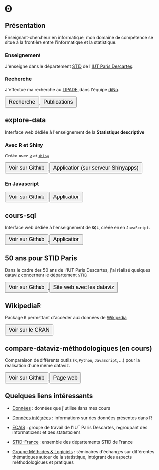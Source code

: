 <style>
  button {
    font-size: 1.25em;
    padding: 5px 10px;
  }
</style>

<script src="https://use.fontawesome.com/32d8325004.js"></script>
<script src="https://d3js.org/d3.v7.min.js"></script>
<script>
bouton = function(lien, info, icon, nouv = false) {
  var a = d3.create("a").attr("href", lien),
      b = a.append("button");
  if (nouv == true) a.attr("target", "_blank");
  b.append("i").attr("class", icon),
  b.append("span").html(info);
  return a.node();
}
</script>

<a href="https://github.com/fxjollois" target="_blank" alt="profil Github"><i class="fa fa-github fa-2x"></i></a>
<a href="http://fr.linkedin.com/in/fxjollois" target="_blank" alt="profil LinkedIn"><i class="fa fa-linkedin fa-2x"></i></a>
<a href="fxjollois#7460" target="_blank" alt="Discord"><i class="fa fa-discord fa-2x"></i></a>
<a href="https://observablehq.com/@fxjollois" target="_blank" alt="profil Observable"><svg role="img" viewBox="0 0 25 28" width="25" height="28" aria-label="Observable" fill="currentColor" class="near-black" style="width: 22px;"><path d="M12.5 22.6667C11.3458 22.6667 10.3458 22.4153 9.5 21.9127C8.65721 21.412 7.98339 20.7027 7.55521 19.8654C7.09997 18.9942 6.76672 18.0729 6.56354 17.1239C6.34796 16.0947 6.24294 15.0483 6.25 14C6.25 13.1699 6.30417 12.3764 6.41354 11.6176C6.52188 10.8598 6.72292 10.0894 7.01563 9.30748C7.30833 8.52555 7.68542 7.84763 8.14479 7.27274C8.62304 6.68378 9.24141 6.20438 9.95208 5.87163C10.6979 5.51244 11.5458 5.33333 12.5 5.33333C13.6542 5.33333 14.6542 5.58467 15.5 6.08733C16.3428 6.588 17.0166 7.29733 17.4448 8.13459C17.8969 8.99644 18.2271 9.9103 18.4365 10.8761C18.6448 11.841 18.75 12.883 18.75 14C18.75 14.8301 18.6958 15.6236 18.5865 16.3824C18.4699 17.1702 18.2639 17.9446 17.9719 18.6925C17.6698 19.4744 17.2948 20.1524 16.8427 20.7273C16.3906 21.3021 15.7927 21.7692 15.0479 22.1284C14.3031 22.4876 13.4542 22.6667 12.5 22.6667ZM14.7063 16.2945C15.304 15.6944 15.6365 14.864 15.625 14C15.625 13.1073 15.326 12.3425 14.7292 11.7055C14.1313 11.0685 13.3885 10.75 12.5 10.75C11.6115 10.75 10.8688 11.0685 10.2708 11.7055C9.68532 12.3123 9.36198 13.1405 9.375 14C9.375 14.8927 9.67396 15.6575 10.2708 16.2945C10.8688 16.9315 11.6115 17.25 12.5 17.25C13.3885 17.25 14.124 16.9315 14.7063 16.2945ZM12.5 27C19.4031 27 25 21.1792 25 14C25 6.82075 19.4031 1 12.5 1C5.59687 1 0 6.82075 0 14C0 21.1792 5.59687 27 12.5 27Z" fill="currentColor"></path></svg></a>
<a href="http://rpubs.com/fxjolloisUPD" target="_blank" alt="profil RPubs"><i class="fa fa-user-circle fa-2x"></i></a>
<a href="https://codepen.io/fxjollois/" target="_blank" alt="profil CodePen"><i class="fa fa-codepen fa-2x"></i></a>
<a href="https://plnkr.co/users/fxjollois" target="_blank" alt="profil Plnkr"><i class="fa fa-external-link fa-2x"></i></a>
<a href="https://plot.ly/~fxjollois#/" target="_blank" alt="profil Plotly"><i class="fa fa-external-link fa-2x"></i></a>

## Présentation

Enseignant-chercheur en informatique, mon domaine de compétence se situe à la frontière entre l'informatique et la statistique.

<p id="liens_pres"></p>
<script>
d3.select("#liens_pres").html("")
  .selectAll("bouton")
  .data([{ lien: "contact.html", info: " Contact", icon: "fa fa-user", nouv: false },
         { lien: "CV_Jollois.docx", info: " CV", icon: "fa fa-id-card", nouv: false },
         { lien: "talks/", info: " Talks", icon: "fa fa-desktop", nouv: true }])
  .enter()
      .append(d => bouton(d.lien, d.info, d.icon, d.nouv));
</script>

### Enseignement

J'enseigne dans le département [STID](http://www.stid-paris.fr/) de l'[IUT Paris Descartes](http://www.iut.parisdescartes.fr).

<p id="liens_cours"></p>
<script>
d3.select("#liens_cours").html("")
  .selectAll("button") 
  .data([2015, 2016, 2017, 2018, 2019, 2020, 2021].reverse()) 
  .enter() 
  .append(d => bouton("http://fxjollois.github.io/cours-" + d + "-" + (d+1), 
                      " Supports " + d + "-" + (d+1),
                     "fa fa-file", true));
</script>

### Recherche

J'effectue ma recherche au [LIPADE](http://www.lipade.fr), dans l'équipe [diNo](http://dino.mi.parisdescartes.fr/). 

<a href="recherche.html">
    <button>
        <i class="fa fa-institution"></i> Recherche
    </button>
</a>
<a href="publications.html">
    <button>
        <i class="fa fa-file-text"></i> Publications
    </button>
</a>


## explore-data

Interface web dédiée à l'enseignement de la **Statistique descriptive**

### Avec R et Shiny

Créée avec [`R`](http://www.r-project.org) et [`shiny`](http://shiny.rstudio.com).

<a href="https://github.com/fxjollois/explore-data-shiny" target="_blank">
    <button>
        <i class="fa fa-github"></i> Voir sur Github
    </button>
</a>
<a href="http://fxjollois.shinyapps.io/explore-data" target="_blank">
    <button>
        <i class="fa fa-desktop"></i> Application (sur serveur Shinyapps)
    </button>
</a>

### En Javascript

<a href="https://github.com/fxjollois/explore-data" target="_blank">
    <button>
        <i class="fa fa-github"></i> Voir sur Github
    </button>
</a>
<a href="http://fxjollois.github.io/explore-data" target="_blank">
    <button>
        <i class="fa fa-desktop"></i> Application
    </button>
</a>

## cours-sql

Interface web dédiée à l'enseignement de **`SQL`**, créée en en `JavaScript`.

<a href="https://github.com/fxjollois/cours-sql" target="_blank">
    <button>
        <i class="fa fa-github"></i> Voir sur Github
    </button>
</a>
<a href="http://fxjollois.github.io/cours-sql" target="_blank">
    <button>
        <i class="fa fa-desktop"></i> Application
    </button>
</a>

## 50 ans pour STID Paris

Dans le cadre des 50 ans de l'IUT Paris Descartes, j'ai réalisé quelques dataviz concernant le département STID

<a href="https://github.com/fxjollois/50ans-stid-paris" target="_blank">
    <button>
        <i class="fa fa-github"></i> Voir sur Github
    </button>
</a>
<a href="http://fxjollois.github.io/50ans-stid-paris" target="_blank">
    <button>
        <i class="fa fa-external-link"></i> Site web avec les dataviz
    </button>
</a>

## WikipediaR

Package `R` permettant d'accéder aux données de [Wikipedia](http://www.wikipedia.org/)

<a href="https://cran.r-project.org/package=WikipediaR" target="_blank">
    <button>
        <i class="fa fa-external-link"></i>Voir sur le CRAN
    </button>
</a>

## compare-dataviz-méthodologiques (en cours)

Comparaison de différents outils (`R`, `Python`, `JavaScript`, ...) pour la réalisation d'une même dataviz.

<a href="https://github.com/fxjollois/compare-dataviz-tools" target="_blank">
    <button>
        <i class="fa fa-github"></i> Voir sur Github
    </button>
</a>
<a href="http://fxjollois.github.io/compare-dataviz-tools" target="_blank">
    <button>
        <i class="fa fa-desktop"></i> Page web
    </button>
</a>

## Quelques liens intéressants

- [Données](donnees) : données que j'utilise dans mes cours
- [Données intégrées](donnees-integrees-r.html) : informations sur des données présentes dans R

- [ECAIS](https://sites.google.com/site/groupeecais/) : groupe de travail de l'IUT Paris
Descartes, regroupant des informaticiens et des statisticiens
- [STID-France](http://www.stid-france.fr/) : ensemble des départements STID de France
- [Groupe Méthodes & Logiciels](http://methodes-et-logiciels.sfds.asso.fr/) :
séminaires d'échanges sur différentes thématiques autour de la statistique, intégrant des
aspects méthodologiques et pratiques
